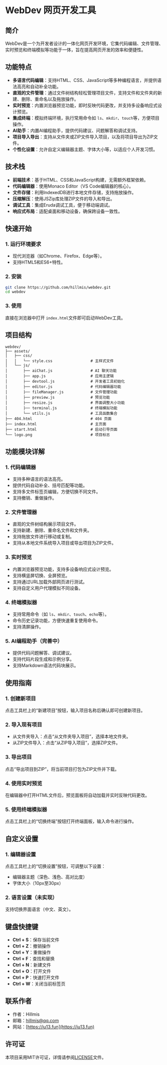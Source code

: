 # WebDev 网页开发工具

## 简介

WebDev是一个为开发者设计的一体化网页开发环境，它集代码编辑、文件管理、实时预览和终端模拟等功能于一体，旨在提高网页开发的效率和便捷性。

## 功能特点

- **多语言代码编辑**：支持HTML、CSS、JavaScript等多种编程语言，并提供语法高亮和自动补全功能。
- **直观的文件管理**：通过文件树结构轻松管理项目文件，支持文件和文件夹的新建、删除、重命名以及拖放操作。
- **实时预览**：内置浏览器预览功能，即时反映代码更改，并支持多设备响应式设计预览。
- **集成终端**：模拟终端环境，执行常用命令如 `ls`、`mkdir`、`touch`等，方便项目操作。
- **AI助手**：内置AI编程助手，提供代码建议、问题解答和调试支持。
- **项目导入导出**：支持从文件夹或ZIP文件导入项目，以及将项目导出为ZIP文件。
- **个性化设置**：允许自定义编辑器主题、字体大小等，以适应个人开发习惯。

## 技术栈

- **前端技术**：基于HTML、CSS和JavaScript构建，无需额外框架依赖。
- **代码编辑器**：使用Monaco Editor（VS Code编辑器的核心）。
- **文件存储**：利用IndexedDB进行本地文件存储，支持拖放操作。
- **压缩解压**：使用JSZip库处理ZIP文件的导入和导出。
- **调试工具**：集成Eruda调试工具，便于移动端调试。
- **响应式布局**：适配桌面和移动设备，确保跨设备一致性。

## 快速开始

### 1. 运行环境要求

- 现代浏览器（如Chrome、Firefox、Edge等）。
- 支持HTML5和ES6+特性。

### 2. 安装

```bash
git clone https://github.com/hillmis/webdev.git
cd webdev
```

### 3. 使用

直接在浏览器中打开 `index.html`文件即可启动WebDev工具。

## 项目结构

```
webdev/
├── assets/
│   ├── css/
│   │   └── style.css                 # 主样式文件
│   └── js/
│       ├── aiChat.js                 # AI 聊天功能
│       ├── app.js                    # 应用主逻辑
│       ├── devtool.js                # 开发者工具初始化
│       ├── editor.js                 # 代码编辑器功能
│       ├── fileManager.js            # 文件管理功能
│       ├── preview.js                # 预览功能
│       ├── resize.js                 # 界面调整大小功能
│       ├── terminal.js               # 终端模拟功能
│       └── utils.js                  # 工具函数集合
├── 404.html                          # 404 页面
├── index.html                        # 主页面
├── start.html                        # 启动引导页面
└── logo.png                          # 项目标志
```

## 功能模块详解

### 1. 代码编辑器

- 支持多种语言的语法高亮。
- 提供代码自动补全、括号匹配等功能。
- 支持多文件标签页编辑，方便切换不同文件。
- 支持撤销、重做操作。

### 2. 文件管理器

- 直观的文件树结构展示项目文件。
- 支持新建、删除、重命名文件和文件夹。
- 支持拖放文件进行移动或复制。
- 支持从本地文件系统导入项目或导出项目为ZIP文件。

### 3. 实时预览

- 内置浏览器预览功能，支持多设备响应式设计预览。
- 支持横竖屏切换、全屏预览。
- 支持通过URL加载外部网页进行测试。
- 支持自定义用户代理模拟不同设备。

### 4. 终端模拟器

- 支持常用命令（如 `ls`、`mkdir`、`touch`、`echo`等）。
- 命令历史记录功能，方便快速重复使用命令。
- 支持清屏操作。

### 5. AI编程助手（完善中）

- 提供代码问题解答、调试建议。
- 支持代码片段生成和示例分享。
- 支持Markdown语法代码块展示。

## 使用指南

### 1. 创建新项目

点击工具栏上的“新建项目”按钮，输入项目名称后确认即可创建新项目。

### 2. 导入现有项目

- 从文件夹导入：点击“从文件夹导入项目”，选择本地文件夹。
- 从ZIP文件导入：点击“从ZIP导入项目”，选择ZIP文件。

### 3. 导出项目

点击“导出项目到ZIP”，将当前项目打包为ZIP文件并下载。

### 4. 使用实时预览

在编辑器中打开HTML文件后，预览面板将自动加载并实时反映代码更改。

### 5. 使用终端模拟器

点击工具栏上的“切换终端”按钮打开终端面板，输入命令进行操作。

## 自定义设置

### 1. 编辑器设置

点击工具栏上的“切换设置”按钮，可调整以下设置：

- 编辑器主题（深色、浅色、高对比度）
- 字体大小（10px至30px）

### 2. 语言设置（未实现）

支持切换界面语言（中文、英文）。

## 键盘快捷键

- **Ctrl + S**：保存当前文件
- **Ctrl + Z**：撤销操作
- **Ctrl + Y**：重做操作
- **Ctrl + F**：查找和替换
- **Ctrl + N**：新建文件
- **Ctrl + O**：打开文件
- **Ctrl + P**：快速打开文件
- **Ctrl + W**：关闭当前标签页

## 联系作者

- 作者：Hillmis
- 邮箱：hillmis@qq.com
- 网站：[https://iu13.fun](https://iu13.fun)

## 许可证

本项目采用MIT许可证，详情请参阅[LICENSE](LICENSE)文件。
